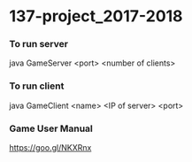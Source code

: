 # 137-project_2017-2018

### To run server
java GameServer \<port\> \<number of clients\>


### To run client
java GameClient \<name\> \<IP of server\> \<port\>

### Game User Manual
https://goo.gl/NKXRnx
